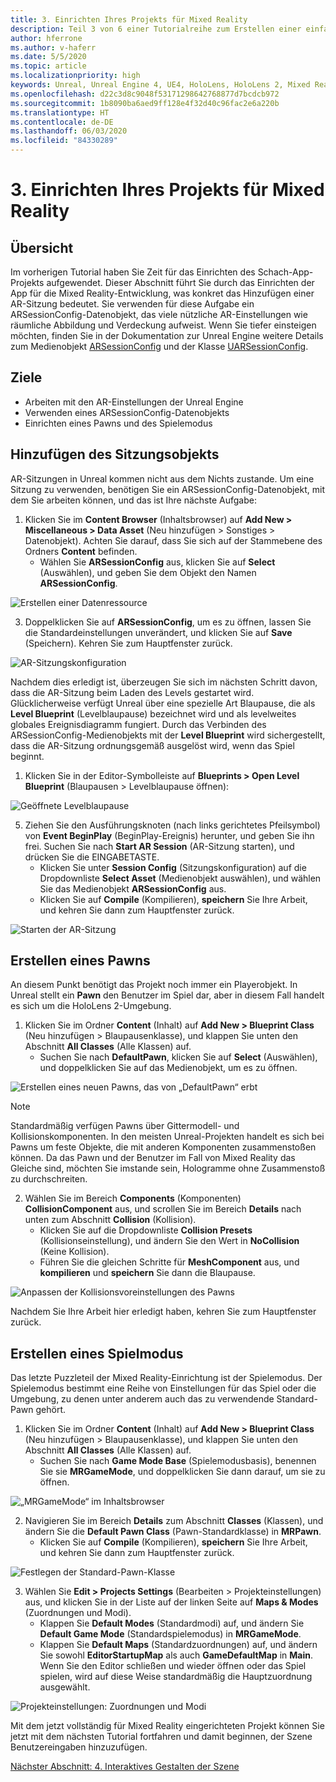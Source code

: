 ```yaml
---
title: 3. Einrichten Ihres Projekts für Mixed Reality
description: Teil 3 von 6 einer Tutorialreihe zum Erstellen einer einfachen Schach-App mit der Unreal Engine 4 und dem UX Tools-Plug-In des Mixed Reality-Toolkits
author: hferrone
ms.author: v-haferr
ms.date: 5/5/2020
ms.topic: article
ms.localizationpriority: high
keywords: Unreal, Unreal Engine 4, UE4, HoloLens, HoloLens 2, Mixed Reality, Tutorial, erste Schritte, MRTK, UXT, UX Tools, Dokumentation
ms.openlocfilehash: d22c3d8c9048f53171298642768877d7bcdcb972
ms.sourcegitcommit: 1b8090ba6aed9ff128e4f32d40c96fac2e6a220b
ms.translationtype: HT
ms.contentlocale: de-DE
ms.lasthandoff: 06/03/2020
ms.locfileid: "84330289"
---
```

# <a name="3-setting-up-your-project-for-mixed-reality"></a>3. Einrichten Ihres Projekts für Mixed Reality

## <a name="overview"></a>Übersicht

Im vorherigen Tutorial haben Sie Zeit für das Einrichten des Schach-App-Projekts aufgewendet. Dieser Abschnitt führt Sie durch das Einrichten der App für die Mixed Reality-Entwicklung, was konkret das Hinzufügen einer AR-Sitzung bedeutet. Sie verwenden für diese Aufgabe ein ARSessionConfig-Datenobjekt, das viele nützliche AR-Einstellungen wie räumliche Abbildung und Verdeckung aufweist. Wenn Sie tiefer einsteigen möchten, finden Sie in der Dokumentation zur Unreal Engine weitere Details zum Medienobjekt [ARSessionConfig](https://docs.unrealengine.com/en-US/PythonAPI/class/ARSessionConfig.html) und der Klasse [UARSessionConfig](https://docs.unrealengine.com/en-US/API/Runtime/AugmentedReality/UARSessionConfig/index.html).

## <a name="objectives"></a>Ziele
* Arbeiten mit den AR-Einstellungen der Unreal Engine 
* Verwenden eines ARSessionConfig-Datenobjekts
* Einrichten eines Pawns und des Spielemodus

## <a name="adding-the-session-asset"></a>Hinzufügen des Sitzungsobjekts
AR-Sitzungen in Unreal kommen nicht aus dem Nichts zustande. Um eine Sitzung zu verwenden, benötigen Sie ein ARSessionConfig-Datenobjekt, mit dem Sie arbeiten können, und das ist Ihre nächste Aufgabe:

1. Klicken Sie im **Content Browser** (Inhaltsbrowser) auf **Add New > Miscellaneous > Data Asset** (Neu hinzufügen > Sonstiges > Datenobjekt). Achten Sie darauf, dass Sie sich auf der Stammebene des Ordners **Content** befinden. 
    * Wählen Sie **ARSessionConfig** aus, klicken Sie auf **Select** (Auswählen), und geben Sie dem Objekt den Namen **ARSessionConfig**.

![Erstellen einer Datenressource](images/unreal-uxt/3-createasset.PNG)

3. Doppelklicken Sie auf **ARSessionConfig**, um es zu öffnen, lassen Sie die Standardeinstellungen unverändert, und klicken Sie auf **Save** (Speichern). Kehren Sie zum Hauptfenster zurück. 

![AR-Sitzungskonfiguration](images/unreal-uxt/3-arsessionconfig.PNG)

Nachdem dies erledigt ist, überzeugen Sie sich im nächsten Schritt davon, dass die AR-Sitzung beim Laden des Levels gestartet wird. Glücklicherweise verfügt Unreal über eine spezielle Art Blaupause, die als **Level Blueprint** (Levelblaupause) bezeichnet wird und als levelweites globales Ereignisdiagramm fungiert. Durch das Verbinden des ARSessionConfig-Medienobjekts mit der **Level Blueprint** wird sichergestellt, dass die AR-Sitzung ordnungsgemäß ausgelöst wird, wenn das Spiel beginnt.

1. Klicken Sie in der Editor-Symbolleiste auf **Blueprints > Open Level Blueprint** (Blaupausen > Levelblaupause öffnen): 

![Geöffnete Levelblaupause](images/unreal-uxt/3-level-blueprint.PNG)

5. Ziehen Sie den Ausführungsknoten (nach links gerichtetes Pfeilsymbol) von **Event BeginPlay** (BeginPlay-Ereignis) herunter, und geben Sie ihn frei. Suchen Sie nach **Start AR Session** (AR-Sitzung starten), und drücken Sie die EINGABETASTE.  
    * Klicken Sie unter **Session Config** (Sitzungskonfiguration) auf die Dropdownliste **Select Asset** (Medienobjekt auswählen), und wählen Sie das Medienobjekt **ARSessionConfig** aus. 
    * Klicken Sie auf **Compile** (Kompilieren), **speichern** Sie Ihre Arbeit, und kehren Sie dann zum Hauptfenster zurück.

![Starten der AR-Sitzung](images/unreal-uxt/3-start-ar-session.PNG)

## <a name="create-a-pawn"></a>Erstellen eines Pawns
An diesem Punkt benötigt das Projekt noch immer ein Playerobjekt. In Unreal stellt ein **Pawn** den Benutzer im Spiel dar, aber in diesem Fall handelt es sich um die HoloLens 2-Umgebung.

1. Klicken Sie im Ordner **Content** (Inhalt) auf **Add New > Blueprint Class** (Neu hinzufügen > Blaupausenklasse), und klappen Sie unten den Abschnitt **All Classes** (Alle Klassen) auf. 
    * Suchen Sie nach **DefaultPawn**, klicken Sie auf **Select** (Auswählen), und doppelklicken Sie auf das Medienobjekt, um es zu öffnen. 

![Erstellen eines neuen Pawns, das von „DefaultPawn“ erbt](images/unreal-uxt/3-defaultpawn.PNG)

> [!NOTE]
> Standardmäßig verfügen Pawns über Gittermodell- und Kollisionskomponenten. In den meisten Unreal-Projekten handelt es sich bei Pawns um feste Objekte, die mit anderen Komponenten zusammenstoßen können. Da das Pawn und der Benutzer im Fall von Mixed Reality das Gleiche sind, möchten Sie imstande sein, Hologramme ohne Zusammenstoß zu durchschreiten. 

2. Wählen Sie im Bereich **Components** (Komponenten) **CollisionComponent** aus, und scrollen Sie im Bereich **Details** nach unten zum Abschnitt **Collision** (Kollision). 
    * Klicken Sie auf die Dropdownliste **Collision Presets** (Kollisionseinstellung), und ändern Sie den Wert in **NoCollision** (Keine Kollision). 
    * Führen Sie die gleichen Schritte für **MeshComponent** aus, und **kompilieren** und **speichern** Sie dann die Blaupause. 

![Anpassen der Kollisionsvoreinstellungen des Pawns](images/unreal-uxt/3-nocollision.PNG)

Nachdem Sie Ihre Arbeit hier erledigt haben, kehren Sie zum Hauptfenster zurück.

## <a name="create-a-game-mode"></a>Erstellen eines Spielmodus
Das letzte Puzzleteil der Mixed Reality-Einrichtung ist der Spielemodus. Der Spielemodus bestimmt eine Reihe von Einstellungen für das Spiel oder die Umgebung, zu denen unter anderem auch das zu verwendende Standard-Pawn gehört.

1.  Klicken Sie im Ordner **Content** (Inhalt) auf **Add New > Blueprint Class** (Neu hinzufügen > Blaupausenklasse), und klappen Sie unten den Abschnitt **All Classes** (Alle Klassen) auf. 
    * Suchen Sie nach **Game Mode Base** (Spielemodusbasis), benennen Sie sie **MRGameMode**, und doppelklicken Sie dann darauf, um sie zu öffnen. 

![„MRGameMode“ im Inhaltsbrowser](images/unreal-uxt/3-gamemode.PNG)

2.  Navigieren Sie im Bereich **Details** zum Abschnitt **Classes** (Klassen), und ändern Sie die **Default Pawn Class** (Pawn-Standardklasse) in **MRPawn**. 
    * Klicken Sie auf **Compile** (Kompilieren), **speichern** Sie Ihre Arbeit, und kehren Sie dann zum Hauptfenster zurück. 

![Festlegen der Standard-Pawn-Klasse](images/unreal-uxt/3-setpawn.PNG)

3.  Wählen Sie **Edit > Projects Settings** (Bearbeiten > Projekteinstellungen) aus, und klicken Sie in der Liste auf der linken Seite auf **Maps & Modes** (Zuordnungen und Modi). 
    * Klappen Sie **Default Modes** (Standardmodi) auf, und ändern Sie **Default Game Mode** (Standardspielemodus) in **MRGameMode**. 
    * Klappen Sie **Default Maps** (Standardzuordnungen) auf, und ändern Sie sowohl **EditorStartupMap** als auch **GameDefaultMap** in **Main**. Wenn Sie den Editor schließen und wieder öffnen oder das Spiel spielen, wird auf diese Weise standardmäßig die Hauptzuordnung ausgewählt.

![Projekteinstellungen: Zuordnungen und Modi](images/unreal-uxt/3-mapsandmodes.PNG)

Mit dem jetzt vollständig für Mixed Reality eingerichteten Projekt können Sie jetzt mit dem nächsten Tutorial fortfahren und damit beginnen, der Szene Benutzereingaben hinzuzufügen. 

[Nächster Abschnitt: 4. Interaktives Gestalten der Szene](unreal-uxt-ch4.md)